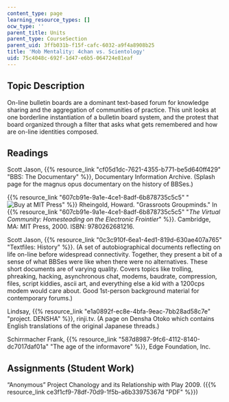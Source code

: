 ```yaml
---
content_type: page
learning_resource_types: []
ocw_type: ''
parent_title: Units
parent_type: CourseSection
parent_uid: 3ffb031b-f15f-cafc-6032-a9f4a8908b25
title: 'Mob Mentality: 4chan vs. Scientology'
uid: 75c4048c-692f-1d47-e6b5-064724e81eaf
---
```


Topic Description
-----------------

On-line bulletin boards are a dominant text-based forum for knowledge sharing and the aggregation of communities of practice. This unit looks at one borderline instantiation of a bulletin board system, and the protest that board organized through a filter that asks what gets remembered and how are on-line identities composed.

Readings
--------

Scott Jason, {{% resource_link "cf05d1dc-7621-4355-b771-be5d640ff429" "BBS: The Documentary" %}}, Documentary Information Archive. (Splash page for the magnus opus documentary on the history of BBSes.)

{{% resource_link "607cb91e-9a1e-4ce1-8adf-6b878735c5c5" "![Buy at MIT Press](/images/mp_logo.gif)" %}} Rheingold, Howard. "Grassroots Groupminds." In {{% resource_link "607cb91e-9a1e-4ce1-8adf-6b878735c5c5" "_The Virtual Community: Homesteading on the Electronic Frointier_" %}}. Cambridge, MA: MIT Press, 2000. ISBN: 9780262681216.

Scott Jason, {{% resource_link "0c3c910f-6ea1-4ed1-819d-630ae407a765" "Textfiles: History" %}}. (A set of autobiographical documents reflecting on life on-line before widespread connectivity. Together, they present a bit of a sense of what BBSes were like when there were no alternatives. These short documents are of varying quality. Covers topics like trolling, phreaking, hacking, asynchronous chat, modems, baudrate, compression, files, script kiddies, ascii art, and everything else a kid with a 1200cps modem would care about. Good 1st-person background material for contemporary forums.)

Lindsay, {{% resource_link "e1a0892f-ec8e-4bfa-9eac-7bb28ad58c7e" "project. DENSHA" %}}, rinji.tv. (A page on Densha Otoko which contains English translations of the original Japanese threads.)

Schirrmacher Frank, {{% resource_link "587d8987-9fc6-4112-8140-dc7017daf01a" "The age of the informavore" %}}, Edge Foundation, Inc.

Assignments (Student Work)
--------------------------

“Anonymous” Project Chanology and its Relationship with Play 2009. ({{% resource_link ce3f1cf9-78df-70d9-1f5b-a6b33975367d "PDF" %}})